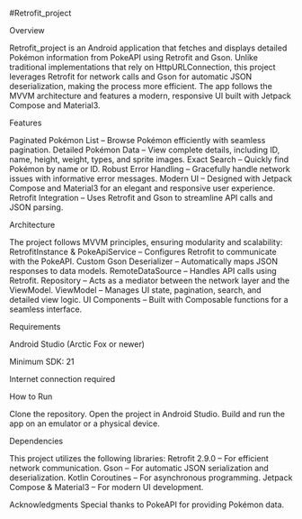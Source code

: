 #Retrofit_project

Overview

Retrofit_project is an Android application that fetches and displays detailed Pokémon information from PokeAPI using Retrofit and Gson. Unlike traditional implementations that rely on HttpURLConnection, this project leverages Retrofit for network calls and Gson for automatic JSON deserialization, making the process more efficient. The app follows the MVVM architecture and features a modern, responsive UI built with Jetpack Compose and Material3.

Features

Paginated Pokémon List – Browse Pokémon efficiently with seamless pagination.
Detailed Pokémon Data – View complete details, including ID, name, height, weight, types, and sprite images.
Exact Search – Quickly find Pokémon by name or ID.
Robust Error Handling – Gracefully handle network issues with informative error messages.
Modern UI – Designed with Jetpack Compose and Material3 for an elegant and responsive user experience.
Retrofit Integration – Uses Retrofit and Gson to streamline API calls and JSON parsing.

Architecture


The project follows MVVM principles, ensuring modularity and scalability:
RetrofitInstance & PokeApiService – Configures Retrofit to communicate with the PokeAPI.
Custom Gson Deserializer – Automatically maps JSON responses to data models.
RemoteDataSource – Handles API calls using Retrofit.
Repository – Acts as a mediator between the network layer and the ViewModel.
ViewModel – Manages UI state, pagination, search, and detailed view logic.
UI Components – Built with Composable functions for a seamless interface.

Requirements


Android Studio (Arctic Fox or newer)

Minimum SDK: 21

Internet connection required

How to Run

Clone the repository.
Open the project in Android Studio.
Build and run the app on an emulator or a physical device.

Dependencies

This project utilizes the following libraries:
Retrofit 2.9.0 – For efficient network communication.
Gson – For automatic JSON serialization and deserialization.
Kotlin Coroutines – For asynchronous programming.
Jetpack Compose & Material3 – For modern UI development.

Acknowledgments
Special thanks to PokeAPI for providing Pokémon data.
